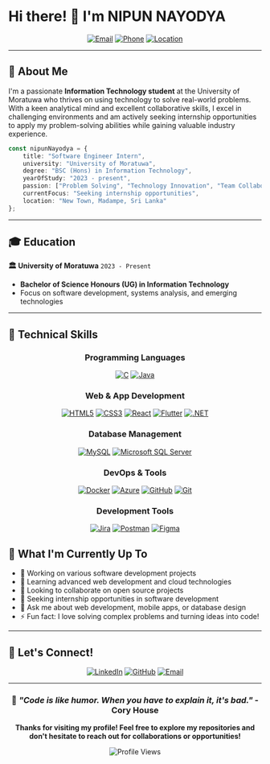 # Hi there! 👋 I'm **NIPUN NAYODYA**

<div align="center">
    
[![Email](https://img.shields.io/badge/Email-nayodyaperera2022@gmail.com-red?style=for-the-badge&logo=gmail&logoColor=white)](mailto:nayodyaperera2022@gmail.com)
[![Phone](https://img.shields.io/badge/Phone-+94--769699544-green?style=for-the-badge&logo=whatsapp&logoColor=white)](tel:+94769699544)
[![Location](https://img.shields.io/badge/Location-New%20Town,%20Madampe-blue?style=for-the-badge&logo=google-maps&logoColor=white)]()

</div>

---

## 🚀 About Me

I'm a passionate **Information Technology student** at the University of Moratuwa who thrives on using technology to solve real-world problems. With a keen analytical mind and excellent collaborative skills, I excel in challenging environments and am actively seeking internship opportunities to apply my problem-solving abilities while gaining valuable industry experience.

```typescript
const nipunNayodya = {
    title: "Software Engineer Intern",
    university: "University of Moratuwa",
    degree: "BSC (Hons) in Information Technology",
    yearOfStudy: "2023 - present",
    passion: ["Problem Solving", "Technology Innovation", "Team Collaboration"],
    currentFocus: "Seeking internship opportunities",
    location: "New Town, Madampe, Sri Lanka"
};
```

---

## 🎓 Education

**🏛️ University of Moratuwa** `2023 - Present`
- **Bachelor of Science Honours (UG) in Information Technology**
- Focus on software development, systems analysis, and emerging technologies

---

## 💼 Technical Skills

<div align="center">

### Programming Languages
[![C](https://img.shields.io/badge/C-00599C?style=for-the-badge&logo=c&logoColor=white)]()
[![Java](https://img.shields.io/badge/Java-ED8B00?style=for-the-badge&logo=openjdk&logoColor=white)]()

### Web & App Development
[![HTML5](https://img.shields.io/badge/HTML5-E34F26?style=for-the-badge&logo=html5&logoColor=white)]()
[![CSS3](https://img.shields.io/badge/CSS3-1572B6?style=for-the-badge&logo=css3&logoColor=white)]()
[![React](https://img.shields.io/badge/React-20232A?style=for-the-badge&logo=react&logoColor=61DAFB)]()
[![Flutter](https://img.shields.io/badge/Flutter-02569B?style=for-the-badge&logo=flutter&logoColor=white)]()
[![.NET](https://img.shields.io/badge/.NET-5C2D91?style=for-the-badge&logo=.net&logoColor=white)]()

### Database Management
[![MySQL](https://img.shields.io/badge/MySQL-00000F?style=for-the-badge&logo=mysql&logoColor=white)]()
[![Microsoft SQL Server](https://img.shields.io/badge/Microsoft%20SQL%20Server-CC2927?style=for-the-badge&logo=microsoft%20sql%20server&logoColor=white)]()

### DevOps & Tools
[![Docker](https://img.shields.io/badge/Docker-2496ED?style=for-the-badge&logo=docker&logoColor=white)]()
[![Azure](https://img.shields.io/badge/Microsoft_Azure-0089D0?style=for-the-badge&logo=microsoft-azure&logoColor=white)]()
[![GitHub](https://img.shields.io/badge/GitHub-100000?style=for-the-badge&logo=github&logoColor=white)]()
[![Git](https://img.shields.io/badge/GIT-E44C30?style=for-the-badge&logo=git&logoColor=white)]()

### Development Tools
[![Jira](https://img.shields.io/badge/Jira-0052CC?style=for-the-badge&logo=Jira&logoColor=white)]()
[![Postman](https://img.shields.io/badge/Postman-FF6C37?style=for-the-badge&logo=postman&logoColor=white)]()
[![Figma](https://img.shields.io/badge/Figma-F24E1E?style=for-the-badge&logo=figma&logoColor=white)]()

</div>



## 🌟 What I'm Currently Up To

- 🔭 Working on various software development projects
- 🌱 Learning advanced web development and cloud technologies
- 👯 Looking to collaborate on open source projects
- 🤔 Seeking internship opportunities in software development
- 💬 Ask me about web development, mobile apps, or database design
- ⚡ Fun fact: I love solving complex problems and turning ideas into code!

---

## 🤝 Let's Connect!

<div align="center">

[![LinkedIn](https://img.shields.io/badge/LinkedIn-0077B5?style=for-the-badge&logo=linkedin&logoColor=white)]()
[![GitHub](https://img.shields.io/badge/GitHub-100000?style=for-the-badge&logo=github&logoColor=white)](https://github.com/nayodya)
[![Email](https://img.shields.io/badge/Gmail-D14836?style=for-the-badge&logo=gmail&logoColor=white)](mailto:nayodyaperera2022@gmail.com)

</div>

---

<div align="center">
  
### 💭 *"Code is like humor. When you have to explain it, it's bad."* - Cory House

**Thanks for visiting my profile! Feel free to explore my repositories and don't hesitate to reach out for collaborations or opportunities!** 

![Profile Views](https://komarev.com/ghpvc/?username=nayodya&color=blueviolet&style=for-the-badge)

</div>
